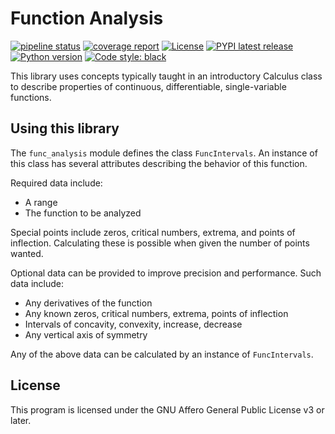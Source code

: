# Function Analysis

[![pipeline status](https://gitlab.com/Seirdy/func-analysis/badges/master/pipeline.svg)](https://gitlab.com/Seirdy/func-analysis/commits/master)
[![coverage report](https://gitlab.com/Seirdy/func-analysis/badges/master/coverage.svg)](https://gitlab.com/Seirdy/func-analysis/commits/master)
[![License](https://img.shields.io/pypi/l/func-analysis.svg)](https://gitlab.com/Seirdy/func-analysis/blob/master/LICENSE)
[![PYPI latest release](https://img.shields.io/pypi/v/func-analysis.sv)](https://pypi.org/project/func-analysis/)
[![Python version](https://img.shields.io/pypi/pyversions/func-analysis.svg)](https://pypi.org/project/func-analysis/)
[![Code style: black](https://img.shields.io/badge/code%20style-black-000000.svg)](https://github.com/ambv/black)

This library uses concepts typically taught in an introductory Calculus class to describe properties of continuous, differentiable, single-variable functions.

## Using this library

The `func_analysis` module defines the class `FuncIntervals`. An instance of this class has several attributes describing the behavior of this function.

Required data include:

- A range
- The function to be analyzed

Special points include zeros, critical numbers, extrema, and points of inflection. Calculating these is possible when given the number of points wanted.

Optional data can be provided to improve precision and performance. Such data include:

- Any derivatives of the function
- Any known zeros, critical numbers, extrema, points of inflection
- Intervals of concavity, convexity, increase, decrease
- Any vertical axis of symmetry

Any of the above data can be calculated by an instance of `FuncIntervals`.

## License

This program is licensed under the GNU Affero General Public License v3 or later.
